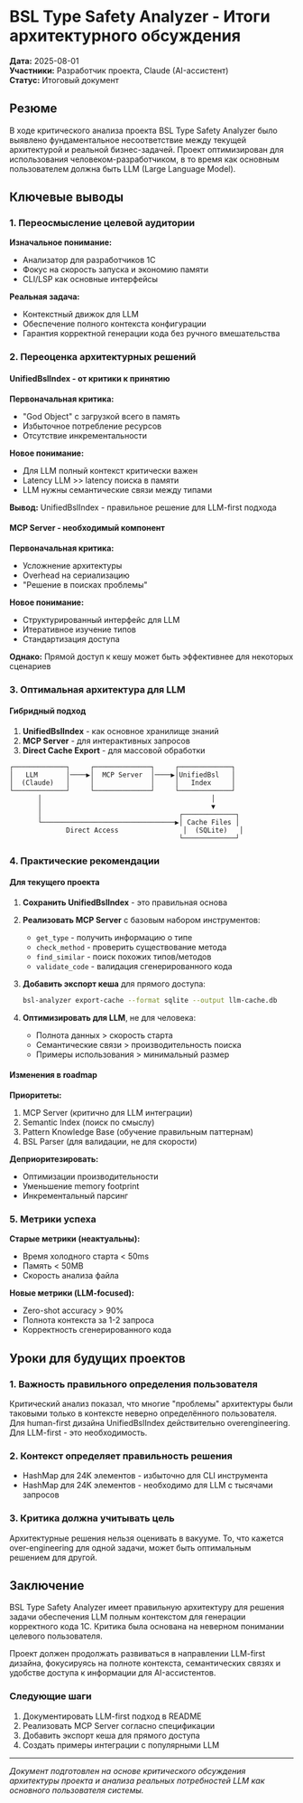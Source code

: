 # BSL Type Safety Analyzer - Итоги архитектурного обсуждения

**Дата:** 2025-08-01  
**Участники:** Разработчик проекта, Claude (AI-ассистент)  
**Статус:** Итоговый документ

## Резюме

В ходе критического анализа проекта BSL Type Safety Analyzer было выявлено фундаментальное несоответствие между текущей архитектурой и реальной бизнес-задачей. Проект оптимизирован для использования человеком-разработчиком, в то время как основным пользователем должна быть LLM (Large Language Model).

## Ключевые выводы

### 1. Переосмысление целевой аудитории

**Изначальное понимание:**
- Анализатор для разработчиков 1С
- Фокус на скорость запуска и экономию памяти
- CLI/LSP как основные интерфейсы

**Реальная задача:**
- Контекстный движок для LLM
- Обеспечение полного контекста конфигурации
- Гарантия корректной генерации кода без ручного вмешательства

### 2. Переоценка архитектурных решений

#### UnifiedBslIndex - от критики к принятию

**Первоначальная критика:**
- "God Object" с загрузкой всего в память
- Избыточное потребление ресурсов
- Отсутствие инкрементальности

**Новое понимание:**
- Для LLM полный контекст критически важен
- Latency LLM >> latency поиска в памяти
- LLM нужны семантические связи между типами

**Вывод:** UnifiedBslIndex - правильное решение для LLM-first подхода

#### MCP Server - необходимый компонент

**Первоначальная критика:**
- Усложнение архитектуры
- Overhead на сериализацию
- "Решение в поисках проблемы"

**Новое понимание:**
- Структурированный интерфейс для LLM
- Итеративное изучение типов
- Стандартизация доступа

**Однако:** Прямой доступ к кешу может быть эффективнее для некоторых сценариев

### 3. Оптимальная архитектура для LLM

#### Гибридный подход

1. **UnifiedBslIndex** - как основное хранилище знаний
2. **MCP Server** - для интерактивных запросов
3. **Direct Cache Export** - для массовой обработки

```
┌─────────────┐     ┌──────────────┐     ┌─────────────┐
│   LLM       │────▶│  MCP Server  │────▶│UnifiedBsl   │
│  (Claude)   │     │              │     │   Index     │
└─────────────┘     └──────────────┘     └─────────────┘
       │                                          │
       │                                          ▼
       │                                  ┌─────────────┐
       └─────────────────────────────────▶│ Cache Files │
              Direct Access                │  (SQLite)   │
                                          └─────────────┘
```

### 4. Практические рекомендации

#### Для текущего проекта

1. **Сохранить UnifiedBslIndex** - это правильная основа
2. **Реализовать MCP Server** с базовым набором инструментов:
   - `get_type` - получить информацию о типе
   - `check_method` - проверить существование метода
   - `find_similar` - поиск похожих типов/методов
   - `validate_code` - валидация сгенерированного кода

3. **Добавить экспорт кеша** для прямого доступа:
   ```bash
   bsl-analyzer export-cache --format sqlite --output llm-cache.db
   ```

4. **Оптимизировать для LLM**, не для человека:
   - Полнота данных > скорость старта
   - Семантические связи > производительность поиска
   - Примеры использования > минимальный размер

#### Изменения в roadmap

**Приоритеты:**
1. MCP Server (критично для LLM интеграции)
2. Semantic Index (поиск по смыслу)
3. Pattern Knowledge Base (обучение правильным паттернам)
4. BSL Parser (для валидации, не для скорости)

**Деприоритезировать:**
- Оптимизации производительности
- Уменьшение memory footprint
- Инкрементальный парсинг

### 5. Метрики успеха

**Старые метрики (неактуальны):**
- Время холодного старта < 50ms
- Память < 50MB
- Скорость анализа файла

**Новые метрики (LLM-focused):**
- Zero-shot accuracy > 90%
- Полнота контекста за 1-2 запроса
- Корректность сгенерированного кода

## Уроки для будущих проектов

### 1. Важность правильного определения пользователя

Критический анализ показал, что многие "проблемы" архитектуры были таковыми только в контексте неверно определённого пользователя. Для human-first дизайна UnifiedBslIndex действительно overengineering. Для LLM-first - это необходимость.

### 2. Контекст определяет правильность решения

- HashMap для 24K элементов - избыточно для CLI инструмента
- HashMap для 24K элементов - необходимо для LLM с тысячами запросов

### 3. Критика должна учитывать цель

Архитектурные решения нельзя оценивать в вакууме. То, что кажется over-engineering для одной задачи, может быть оптимальным решением для другой.

## Заключение

BSL Type Safety Analyzer имеет правильную архитектуру для решения задачи обеспечения LLM полным контекстом для генерации корректного кода 1С. Критика была основана на неверном понимании целевого пользователя.

Проект должен продолжать развиваться в направлении LLM-first дизайна, фокусируясь на полноте контекста, семантических связях и удобстве доступа к информации для AI-ассистентов.

### Следующие шаги

1. Документировать LLM-first подход в README
2. Реализовать MCP Server согласно спецификации
3. Добавить экспорт кеша для прямого доступа
4. Создать примеры интеграции с популярными LLM

---

*Документ подготовлен на основе критического обсуждения архитектуры проекта и анализа реальных потребностей LLM как основного пользователя системы.*